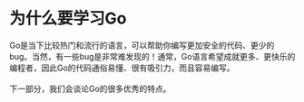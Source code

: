 # **为什么要学习Go**
Go是当下比较热门和流行的语言，可以帮助你编写更加安全的代码、更少的bug。当然，有一些bug是非常难发现的！通常，Go语言希望成就更多、更快乐的编程者，因此Go的代码通俗易懂、很有吸引力，而且容易编写。
<br>
<br>
下一部分，我们会谈论Go的很多优秀的特点。
